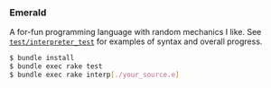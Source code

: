 ### Emerald

A for-fun programming language with random mechanics I like. See [
`test/interpreter_test`](./test/interpreter_test.rb) for examples of syntax and overall progress.
```bash
$ bundle install
$ bundle exec rake test
$ bundle exec rake interp[./your_source.e]
```
